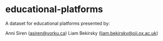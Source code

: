 # educational-platforms

A dataset for educational platforms presented by: 

Anni Siren (asiren@yorku.ca)
Liam Bekirsky (liam.bekirsky@oii.ox.ac.uk)
